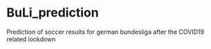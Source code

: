 # BuLi_prediction
Prediction of soccer results for german bundesliga after the COVID19 related lockdown
